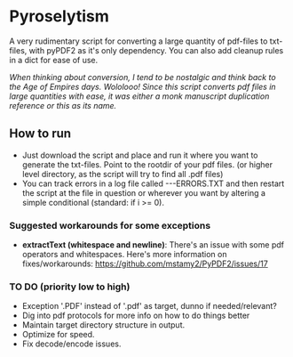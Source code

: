 # Pyroselytism
A very rudimentary script for converting a large quantity of pdf-files to txt-files, with pyPDF2 as it's only dependency.
You can also add cleanup rules in a dict for ease of use. 

*When thinking about conversion, I tend to be nostalgic and think back to the Age of Empires days. Wololooo! Since this script converts pdf files in large quantities with ease, it was either a monk manuscript duplication reference or this as its name.*

## How to run
- Just download the script and place and run it where you want to generate the txt-files. Point to the rootdir of your pdf files. (or higher level directory, as the script will try to find all .pdf files)
- You can track errors in a log file called ---ERRORS.TXT and then restart the script at the file in question or wherever you want by altering a simple conditional (standard: if i >= 0).

### Suggested workarounds for some exceptions
- **extractText (whitespace and newline)**: There's an issue with some pdf operators and whitespaces. Here's more information on fixes/workarounds: https://github.com/mstamy2/PyPDF2/issues/17 

### TO DO (priority low to high)
- Exception '.PDF' instead of '.pdf' as target, dunno if needed/relevant?
- Dig into pdf protocols for more info on how to do things better
- Maintain target directory structure in output.
- Optimize for speed.
- Fix decode/encode issues.
